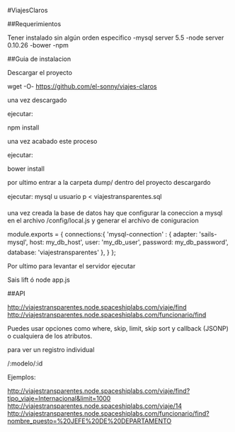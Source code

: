 #ViajesClaros

##Requerimientos

Tener instalado sin algún orden especifico 
	-mysql server 5.5
	-node server 0.10.26
	-bower
	-npm

##Guia de instalacion

Descargar el proyecto

wget -O- https://github.com/el-sonny/viajes-claros

una vez descargado 

ejecutar: 

npm install

una vez acabado este proceso

ejecutar: 

bower install

por ultimo entrar a la carpeta dump/ dentro del proyecto descargardo

ejecutar: 
mysql u usuario p < viajestransparentes.sql

una vez creada la base de datos hay que configurar la coneccion a mysql en el archivo /config/local.js y generar el archivo de coniguracion

module.exports = {
	connections:{
		'mysql-connection' : {
		    adapter: 'sails-mysql',
		    host: my_db_host',
		    user: 'my_db_user',
		    password: my_db_password',
		    database: 'viajestransparentes'
		},
	}
};

Por ultimo para levantar el servidor ejecutar 

Sais lift ó node app.js

##API

http://viajestransparentes.node.spaceshiplabs.com/viaje/find
http://viajestransparentes.node.spaceshiplabs.com/funcionario/find

Puedes usar opciones como where, skip, limit, skip sort y callback (JSONP) o cualquiera de los atributos.

para ver un registro individual

/:modelo/:id

Ejemplos:

http://viajestransparentes.node.spaceshiplabs.com/viaje/find?tipo_viaje=Internacional&limit=1000
http://viajestransparentes.node.spaceshiplabs.com/viaje/14
http://viajestransparentes.node.spaceshiplabs.com/funcionario/find?nombre_puesto=%20JEFE%20DE%20DEPARTAMENTO


